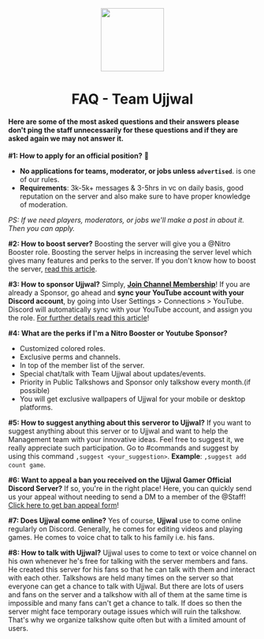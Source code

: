 <div align="center">
<img src="https://i.imgur.com/p9kh4Pc.png" width="128px" style="max-width:100%;">
<h1>FAQ - Team Ujjwal</h1>
</div>

#### Here are some of the most asked questions and their answers please don't ping the staff unnecessarily for these questions and if they are asked again we may not answer it.

**#1: How to apply for an official position?** 🤔
- **No applications for teams, moderator, or jobs unless `advertised`**. is one of our rules.
- **Requirements**: 3k-5k+ messages & 3-5hrs in vc on daily basis, good reputation on the server and also make sure to have proper knowledge of moderation.

*PS: If we need players, moderators, or jobs we'll make a post in   about it. Then you can apply.*

**#2: How to boost server?**
Boosting the server will give you a @Nitro Booster role. Boosting the server helps in increasing the server level which gives many features and perks to the server.
If you don't know how to boost the server, [read this article](https://support.discord.com/hc/en-us/articles/360028038352-Server-Boosting-).

**#3: How to sponsor Ujjwal?**
Simply, [**Join Channel Membership**](https://www.youtube.com/channel/UCl_vAxZpvbO-PFXdDu7EdHw/join)! 
If you are already a Sponsor, go ahead and **sync your YouTube account with your Discord account**, by going into User Settings > Connections > YouTube. Discord will automatically sync with your YouTube account, and assign you the role. [For further details read this article](https://support.discord.com/hc/en-us/articles/215162978-Youtube-Channel-Memberships-Integration-FAQ)!

**#4: What are the perks if I'm a Nitro Booster or Youtube Sponsor?**
- Customized colored roles.
- Exclusive perms and channels.
- In top of the member list of the server.
- Special chat/talk with Team Ujjwal about updates/events.
- Priority in Public Talkshows and Sponsor only talkshow every month.(if possible)
- You will get exclusive wallpapers of Ujjwal for your mobile or desktop platforms.

**#5: How to suggest anything about this serveror to Ujjwal?**
If you want to suggest anything about this server or to Ujjwal and want to help the Management team with your innovative ideas. Feel free to suggest it, we really appreciate such participation. Go to #commands and suggest by using this command `,suggest <your_suggestion>`. **Example**: `,suggest add count game`.

**#6: Want to appeal a ban you received on the Ujjwal Gamer Official Discord Server?**
If so, you're in the right place! Here, you can quickly send us your appeal without needing to send a DM to a member of the @Staff! [Click here to get ban appeal form](https://forms.gle/eULNojUL6UvDKsfH7)!

**#7: Does Ujjwal come online?**
Yes of course, **Ujjwal** use to come online regularly on Discord. Generally, he comes for editing videos and playing games. He comes to voice chat to talk to his family i.e. his fans.

**#8: How to talk with Ujjwal?**
Ujjwal uses to come to text or voice channel on his own whenever he's free for talking with the server members and fans. He created this server for his fans so that he can talk with them and interact with each other. Talkshows are held many times on the server so that everyone can get a chance to talk with Ujjwal.
But there are lots of users and fans on the server and a talkshow with all of them at the same time is impossible and many fans can't get a chance to talk. If does so then the server might face temporary outage issues which will ruin the talkshow. That's why we organize talkshow quite often but with a limited amount of users.